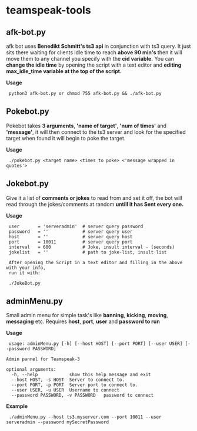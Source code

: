 # teamspeak-tools

## afk-bot.py 

 afk bot uses **Benedikt Schmitt's ts3 api** in conjunction with ts3 query. It just sits there waiting for clients 
 idle time to reach **above 90 min's** then it will move them to any channel you specify with the **cid variable.** You can **change the idle time** by opening the script with a text editor and **editing max_idle_time variable at the top of the script.**
 
 **Usage**
 
     python3 afk-bot.py or chmod 755 afk-bot.py && ./afk-bot.py 




## Pokebot.py

 Pokebot takes **3 arguments**, **'name of target'**, **'num of times'** and **'message'**, it will then connect to the ts3 server and look for the specified target when found it will begin to poke the target.
 
 **Usage**
 
     ./pokebot.py <target name> <times to poke> <'message wrapped in quotes'> 
 
 
 
## Jokebot.py
 
Give it a list of **comments or jokes** to read from and set it off, the bot will read through the jokes/comments
at random **untill it has Sent every one.**
 
**Usage**
 
     user       = 'serveradmin'  # server query password
     password   = ''             # server query user
     host       = ''             # server query host
     port       = 10011          # server query port
     interval   = 600            # Joke, insult interval - (seconds)
     jokelist   = ''             # path to joke-list, insult list
     
     After opening the Script in a text editor and filling in the above with your info,
     run it with:
     
     ./JokeBot.py
 
 
## adminMenu.py
 
Small admin menu for simple task's like **banning**, **kicking**, **moving**, **messaging** etc.
Requires **host**, **port**, **user** and **password to run**
 
**Usage**
 
     usage: adminMenu.py [-h] [--host HOST] [--port PORT] [--user USER] [--password PASSWORD]
                   
    Admin pannel for Teamspeak-3

    optional arguments:
      -h, --help            show this help message and exit
      --host HOST, -s HOST  Server to connect to.
      --port PORT, -p PORT  Server port to connect to.
      --user USER, -u USER  Username to connect
      --password PASSWORD, -v PASSWORD   password to connect  
  
**Example**
 
     ./adminMenu.py --host ts3.myserver.com --port 10011 --user serveradmin --password mySecretPassword 
              
        

